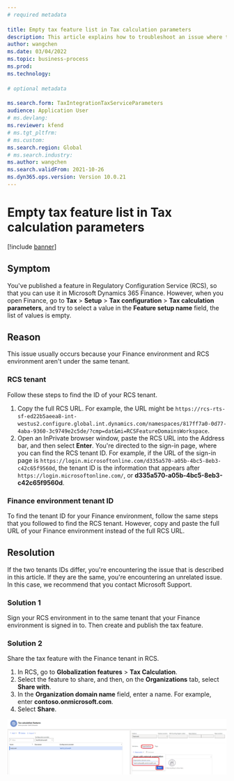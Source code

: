 ```yaml
---
# required metadata

title: Empty tax feature list in Tax calculation parameters
description: This article explains how to troubleshoot an issue where the list of tax features on the Tax calculation parameters page is empty.
author: wangchen
ms.date: 03/04/2022
ms.topic: business-process
ms.prod: 
ms.technology: 

# optional metadata

ms.search.form: TaxIntegrationTaxServiceParameters
audience: Application User
# ms.devlang: 
ms.reviewer: kfend
# ms.tgt_pltfrm: 
# ms.custom:  
ms.search.region: Global
# ms.search.industry: 
ms.author: wangchen
ms.search.validFrom: 2021-10-26
ms.dyn365.ops.version: Version 10.0.21
---
```


# Empty tax feature list in Tax calculation parameters

[!include [banner](../includes/banner.md)]


## Symptom

You've published a feature in Regulatory Configuration Service (RCS), so that you can use it in Microsoft Dynamics 365 Finance. However, when you open Finance, go to **Tax** \> **Setup** \> **Tax configuration** \> **Tax calculation parameters**, and try to select a value in the **Feature setup name** field, the list of values is empty.

## Reason

This issue usually occurs because your Finance environment and RCS environment aren't under the same tenant.

### RCS tenant

Follow these steps to find the ID of your RCS tenant.

1. Copy the full RCS URL. For example, the URL might be `https://rcs-rts-sf-ed22b5aeea8-int-westus2.configure.global.int.dynamics.com/namespaces/817ff7a0-0d77-4aba-9360-3c9749e2c5de/?cmp=dat&mi=RCSFeatureDomainsWorkspace`.
2. Open an InPrivate browser window, paste the RCS URL into the Address bar, and then select **Enter**. You're directed to the sign-in page, where you can find the RCS tenant ID. For example, if the URL of the sign-in page is `https://login.microsoftonline.com/d335a570-a05b-4bc5-8eb3-c42c65f9560d`, the tenant ID is the information that appears after `https://login.microsoftonline.com/`, or **d335a570-a05b-4bc5-8eb3-c42c65f9560d**.

### Finance environment tenant ID

To find the tenant ID for your Finance environment, follow the same steps that you followed to find the RCS tenant. However, copy and paste the full URL of your Finance environment instead of the full RCS URL.

## Resolution

If the two tenants IDs differ, you're encountering the issue that is described in this article. If they are the same, you're encountering an unrelated issue. In this case, we recommend that you contact Microsoft Support.

### Solution 1

Sign your RCS environment in to the same tenant that your Finance environment is signed in to. Then create and publish the tax feature.

### Solution 2

Share the tax feature with the Finance tenant in RCS.

1. In RCS, go to **Globalization features** \> **Tax Calculation**.
2. Select the feature to share, and then, on the **Organizations** tab, select **Share with**.
3. In the **Organization domain name** field, enter a name. For example, enter **contoso.onmicrosoft.com**.
4. Select **Share**.

![Share with external organization drop-down dialog box.](media/ShareTaxFeature.png)
